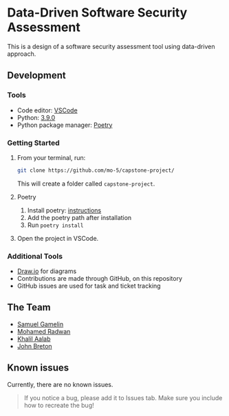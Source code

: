 # Data-Driven Software Security Assessment

This is a design of a software security assessment tool using data-driven approach.

## Development

### Tools

- Code editor: [VSCode](https://code.visualstudio.com/)
- Python: [3.9.0](https://www.python.org/downloads/)
- Python package manager: [Poetry](https://www.poetry.org/)

### Getting Started

1. From your terminal, run:

   ```bash
   git clone https://github.com/mo-5/capstone-project/
   ```

   This will create a folder called `capstone-project`.

2. Poetry

   1. Install poetry: [instructions](https://python-poetry.org/docs/#installation)
   2. Add the poetry path after installation
   3. Run `poetry install`

3. Open the project in VSCode.

### Additional Tools

- [Draw.io](https://app.diagrams.net/) for diagrams
- Contributions are made through GitHub, on this repository
- GitHub issues are used for task and ticket tracking

## The Team

- [Samuel Gamelin](https://github.com/samuel-gamelin)
- [Mohamed Radwan](https://github.com/mo-5)
- [Khalil Aalab](https://github.com/KhalilAalab)
- [John Breton](https://github.com/john-breton)

## Known issues

Currently, there are no known issues.

> If you notice a bug, please add it to Issues tab. Make sure you include how to recreate the bug!
